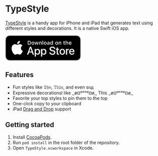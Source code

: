 # TypeStyle

[TypeStyle](https://typestyle.app/) is a handy app for iPhone and iPad that generates text using different styles and decorations. It is a native Swift iOS app.

[![Download on the App Store](media/app-store-badge.svg)](https://itunes.apple.com/us/app/typestyle/id1441019779?ls=1&mt=8)

## Features

* Fun styles like 𝔗𝔥𝔦𝔰, 𝕋𝕙𝕚𝕤, and even sıɥʇ
* Expressive decorationsl like ¸,ø¤º°°º¤ø,¸ This ¸,ø¤º°°º¤ø,¸
* Favorite your top styles to pin them to the top
* One-click copy to your clipboard
* iPad [Drag and Drop](https://developer.apple.com/ios/drag-and-drop/) support

## Getting started

1. Install [CocoaPods](http://cocoapods.org/).
2. Run `pod install` in the root folder of the repository.
5. Open `TypeStyle.xcworkspace` in Xcode.
